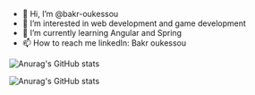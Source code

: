 - 👋 Hi, I’m @bakr-oukessou
- 👀 I’m interested in web development and game development
- 🌱 I’m currently learning Angular and Spring 
- 📫 How to reach me linkedIn: Bakr oukessou

<!---
bakr-oukessou/bakr-oukessou is a ✨ special ✨ repository because its `README.md` (this file) appears on your GitHub profile.
You can click the Preview link to take a look at your changes.
--->
![Anurag's GitHub stats](https://github-readme-stats.vercel.app/api?username=bakr-oukessou&show=reviews,discussions_started,discussions_answered,prs_merged,prs_merged_percentage&theme=tokyonight)

![Anurag's GitHub stats](https://github-readme-stats.vercel.app/api?username=bakr-oukessou&show_icons=true&theme=tokyonight )
